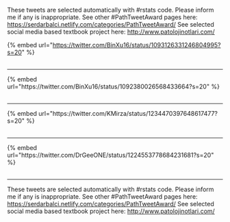 

These tweets are selected automatically with #rstats code. Please inform me if any is inappropriate.
See other #PathTweetAward pages here: https://serdarbalci.netlify.com/categories/PathTweetAward/ 
See selected social media based textbook project here: http://www.patolojinotlari.com/

{% embed url="https://twitter.com/BinXu16/status/1093126331246804995?s=20" %}<br>
<br>
<hr>
{% embed url="https://twitter.com/BinXu16/status/1092380026568433664?s=20" %}<br>
<br>
<hr>
{% embed url="https://twitter.com/KMirza/status/1234470397648617477?s=20" %}<br>
<br>
<hr>
{% embed url="https://twitter.com/DrGeeONE/status/1224553778684231681?s=20" %}<br>
<br>
<hr>


These tweets are selected automatically with #rstats code. Please inform me if any is inappropriate.
See other #PathTweetAward pages here: https://serdarbalci.netlify.com/categories/PathTweetAward/ 
See selected social media based textbook project here: http://www.patolojinotlari.com/
